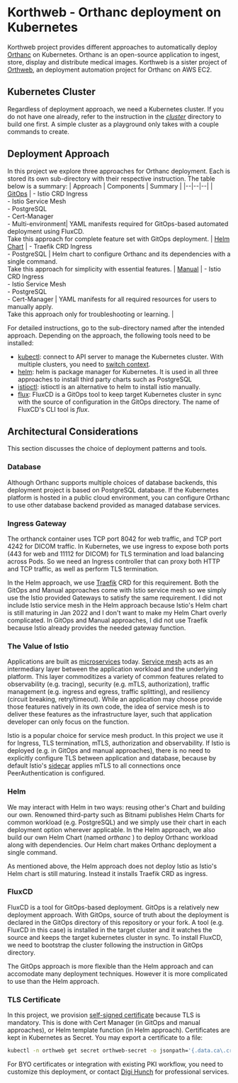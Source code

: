 # Korthweb - Orthanc deployment on Kubernetes
Korthweb project provides different approaches to automatically deploy [Orthanc](https://www.orthanc-server.com/) on Kubernetes. Orthanc is an open-source application to ingest, store, display and distribute medical images. Korthweb is a sister project of [Orthweb](https://github.com/digihunch/orthweb), an deployment automation project for Orthanc on AWS EC2. 

## Kubernetes Cluster
Regardless of deployment approach, we need a Kubernetes cluster. If you do not have one already, refer to the instruction in the *[cluster](https://github.com/digihunch/korthweb/tree/main/cluster)* directory to build one first. A simple cluster as a playground only takes with a couple commands to create.

## Deployment Approach
In this project we explore three approaches for Orthanc deployment. Each is stored its own sub-directory with their respective instruction. The table below is a summary:
| Approach | Components | Summary |
|--|--|--|
| [GitOps](https://github.com/digihunch/korthweb/tree/main/gitops) | - Istio CRD Ingress <br> - Istio Service Mesh <br> - PostgreSQL <br> - Cert-Manager<br> - Multi-environment| YAML manifests required for GitOps-based automated deployment using FluxCD. <br> Take this approach for complete feature set with GitOps deployment. 
| [Helm Chart](https://github.com/digihunch/korthweb/tree/main/helm) | - Traefik CRD Ingress <br> - PostgreSQL | Helm chart to configure Orthanc and its dependencies with a single command. <br> Take this approach for simplicity with essential features.
| [Manual](https://github.com/digihunch/korthweb/tree/main/manual) | - Istio CRD Ingress <br> - Istio Service Mesh <br> - PostgreSQL <br> - Cert-Manager | YAML manifests for all required resources for users to manually apply. <br> Take this approach only for troubleshooting or learning. |

For detailed instructions, go to the sub-directory named after the intended approach. Depending on the approach, the following tools need to be installed:
* [kubectl](https://kubernetes.io/docs/tasks/tools/#kubectl): connect to API server to manage the Kubernetes cluster. With multiple clusters, you need to [switch context](https://kubernetes.io/docs/tasks/access-application-cluster/configure-access-multiple-clusters/).
* [helm](https://helm.sh/docs/intro/install/): helm is package manager for Kubernetes. It is used in all three approaches to install third party charts such as PostgreSQL
* [istioctl](https://helm.sh/docs/intro/install/): istioctl is an alternative to helm to install istio manually.
* [flux](https://fluxcd.io/docs/): FluxCD is a GitOps tool to keep target Kubernetes cluster in sync with the source of configuration in the GitOps directory. The name of FluxCD's CLI tool is *flux*.

## Architectural Considerations
This section discusses the choice of deployment patterns and tools. 
### Database
Although Orthanc supports multiple choices of database backends, this deployment project is based on PostgreSQL database. If the Kubernetes platform is hosted in a public cloud environment, you can configure Orthanc to use other database backend provided as managed database services.
### Ingress Gateway
The orthanck container uses TCP port 8042 for web traffic, and TCP port 4242 for DICOM traffic. In Kubernetes, we use ingress to expose both ports (443 for web and 11112 for DICOM) for TLS termination and load balancing across Pods. So we need an Ingress controller that can proxy both HTTP and TCP traffic, as well as perform TLS termination.

In the Helm approach, we use [Traefik](https://doc.traefik.io/traefik/routing/providers/kubernetes-crd/) CRD for this requirement. Both the GitOps and Manual approaches come with Istio service mesh so we simply use the Istio provided Gateways to satisfy the same requirement. I did not include Istio service mesh in the Helm approach because Istio's Helm chart is still maturing in Jan 2022 and I don't want to make my Helm Chart overly complicated. In GitOps and Manual approaches, I did not use Traefik because Istio already provides the needed gateway function. 

### The Value of Istio
Applications are built as [microservices](https://www.digihunch.com/2021/11/from-microservice-to-service-mesh/) today. [Service mesh](https://www.digihunch.com/2021/12/from-ingress-to-gateway-why-you-need-istio-gateways-on-kubernetes-platforms/) acts as an intermediary layer between the application workload and the underlying platform. This layer commoditizes a variety of common features related to observability (e.g. tracing), security (e.g. mTLS, authorization), traffic management (e.g. ingress and egress, traffic splitting), and resiliency (circuit breaking, retry/timeout). While an application may choose provide those features natively in its own code, the idea of service mesh is to deliver these features as the infrastructure layer, such that application developer can only focus on the function.

Istio is a popular choice for service mesh product. In this project we use it for Ingress, TLS termination, mTLS, authorization and observability. If Istio is deployed (e.g. in GitOps and manual approaches), there is no need to explicitly configure TLS between application and database, because by default Istio's [sidecar](https://istio.io/latest/docs/ops/configuration/traffic-management/tls-configuration/) applies mTLS to all connections once PeerAuthentication is configured.
### Helm
We may interact with Helm in two ways: reusing other's Chart and building our own. Renowned third-party such as Bitnami publishes Helm Charts for common workload (e.g. PostgreSQL) and we simply use their chart in each deployment option wherever applicable. In the Helm approach, we also build our own Helm Chart (named *orthanc* ) to deploy Orthanc workload along with dependencies. Our Helm chart makes Orthanc deployment a single command. 

As mentioned above, the Helm approach does not deploy Istio as Istio's Helm chart is still maturing. Instead it installs Traefik CRD as ingress.

### FluxCD 

FluxCD is a tool for GitOps-based deployment. GitOps is a relatively new deployment approach. With GitOps, source of truth about the deployment is declared in the GitOps directory of this repository or your fork. A tool (e.g. FluxCD in this case) is installed in the target cluster and it watches the source and keeps the target kubernetes cluster in sync. To install FluxCD, we need to bootstrap the cluster following the instruction in GitOps directory.

The GitOps approach is more flexible than the Helm approach and can accomodate many deployment techniques. However it is more complicated to use than the Helm approach.

### TLS Certificate
 In this project, we provision [self-signed certificate](https://www.digihunch.com/2022/01/creating-self-signed-x509-certificate/) because TLS is mandatory. This is done with Cert Manager (in GitOps and manual approaches), or Helm template function (in Helm approach). Certificates are kept in Kubernetes as Secret. You may export a certificate to a file:
```sh
kubectl -n orthweb get secret orthweb-secret -o jsonpath='{.data.ca\.crt}' | base64 --decode > ca.crt
```
For BYO certificates or integration with existing PKI workflow, you need to customize this deployment, or contact [Digi Hunch](https://www.digihunch.com/) for professional services. 
